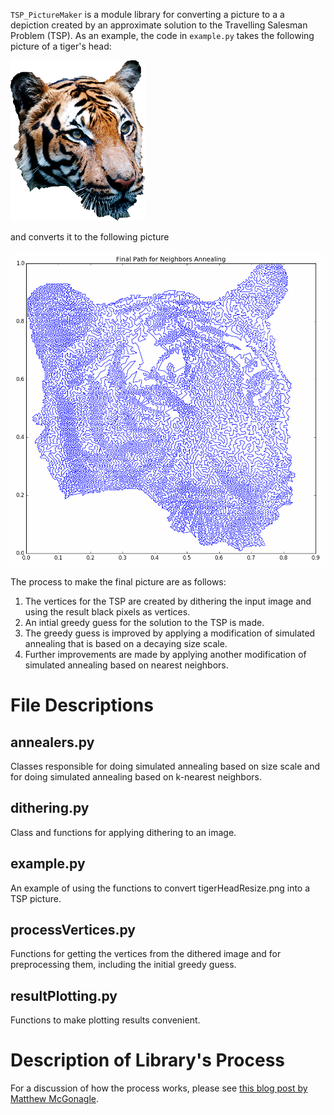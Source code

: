 `TSP_PictureMaker` is a module library for converting a picture to a a depiction created by an approximate solution
to the Travelling Salesman Problem (TSP). As an example, the code in `example.py` takes the following picture of a tiger's head:

![Original Tiger Head](tigerHeadResize.png)

and converts it to the following picture

![Approximate Solution to TSP for Tiger Head](docs/finalCycle.png)

The process to make the final picture are as follows:
1. The vertices for the TSP are created by dithering the input image and using the result black pixels as vertices.
2. An intial greedy guess for the solution to the TSP is made.
3. The greedy guess is improved by applying a modification of simulated annealing that is based on a decaying 
size scale.
4. Further improvements are made by applying another modification of simulated annealing based on nearest neighbors. 

# File Descriptions

## annealers.py

Classes responsible for doing simulated annealing based on size scale and for doing simulated annealing
based on k-nearest neighbors.

## dithering.py

Class and functions for applying dithering to an image.

## example.py

An example of using the functions to convert tigerHeadResize.png into a TSP picture.

## processVertices.py

Functions for getting the vertices from the dithered image and for preprocessing them, including the
initial greedy guess. 

## resultPlotting.py

Functions to make plotting results convenient.

# Description of Library's Process

For a discussion of how the process works, please see [this blog post by Matthew McGonagle](https://matthewmcgonagle.github.io/blog/2018/06/09/TSPArtModifiedAnnealing).
